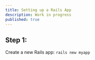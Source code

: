 ```yaml
---
title: Setting up a Rails App
description: Work in progress
published: true
---
```

## Step 1:

Create a new Rails app: ```rails new myapp```